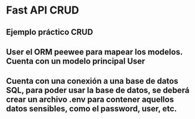 # Fast API CRUD
## Ejemplo práctico CRUD
## User el ORM peewee para mapear los modelos. Cuenta con un modelo principal User
## Cuenta con una conexión a una base de datos SQL, para poder usar la base de datos, se deberá crear un archivo .env para contener aquellos datos sensibles, como el password, user, etc.  